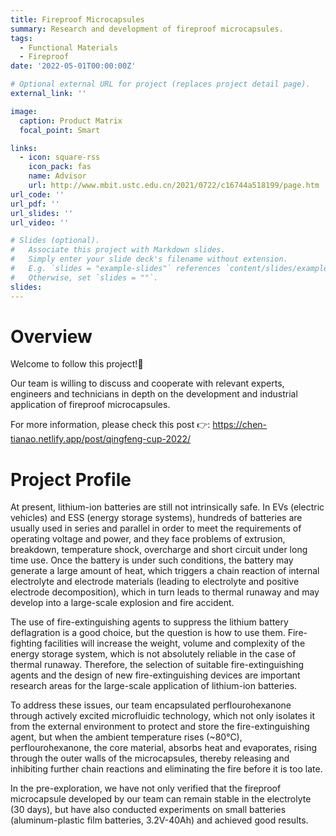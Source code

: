 ```yaml
---
title: Fireproof Microcapsules
summary: Research and development of fireproof microcapsules.
tags:
  - Functional Materials
  - Fireproof
date: '2022-05-01T00:00:00Z'

# Optional external URL for project (replaces project detail page).
external_link: ''

image:
  caption: Product Matrix
  focal_point: Smart

links:
  - icon: square-rss
    icon_pack: fas
    name: Advisor
    url: http://www.mbit.ustc.edu.cn/2021/0722/c16744a518199/page.htm
url_code: ''
url_pdf: ''
url_slides: ''
url_video: ''

# Slides (optional).
#   Associate this project with Markdown slides.
#   Simply enter your slide deck's filename without extension.
#   E.g. `slides = "example-slides"` references `content/slides/example-slides.md`.
#   Otherwise, set `slides = ""`.
slides: 
---
```

# Overview
Welcome to follow this project!🤝

Our team is willing to discuss and cooperate with relevant experts, engineers and technicians in depth on the development and industrial application of fireproof microcapsules. 

For more information, please check this post 👉: https://chen-tianao.netlify.app/post/qingfeng-cup-2022/
# Project Profile
At present, lithium-ion batteries are still not intrinsically safe. In EVs (electric vehicles) and ESS (energy storage systems), hundreds of batteries are usually used in series and parallel in order to meet the requirements of operating voltage and power, and they face problems of extrusion, breakdown, temperature shock, overcharge and short circuit under long time use. Once the battery is under such conditions, the battery may generate a large amount of heat, which triggers a chain reaction of internal electrolyte and electrode materials (leading to electrolyte and positive electrode decomposition), which in turn leads to thermal runaway and may develop into a large-scale explosion and fire accident.

The use of fire-extinguishing agents to suppress the lithium battery deflagration is a good choice, but the question is how to use them. Fire-fighting facilities will increase the weight, volume and complexity of the energy storage system, which is not absolutely reliable in the case of thermal runaway. Therefore, the selection of suitable fire-extinguishing agents and the design of new fire-extinguishing devices are important research areas for the large-scale application of lithium-ion batteries.

To address these issues, our team encapsulated perflourohexanone through actively excited microfluidic technology, which not only isolates it from the external environment to protect and store the fire-extinguishing agent, but when the ambient temperature rises (~80°C), perflourohexanone, the core material, absorbs heat and evaporates, rising through the outer walls of the microcapsules, thereby releasing and inhibiting further chain reactions and eliminating the fire before it is too late.

In the pre-exploration, we have not only verified that the fireproof microcapsule developed by our team can remain stable in the electrolyte (30 days), but have also conducted experiments on small batteries (aluminum-plastic film batteries, 3.2V-40Ah) and achieved good results.
